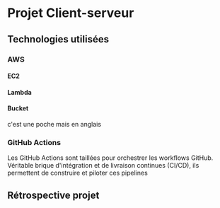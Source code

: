 # Projet Client-serveur
## Technologies utilisées

### AWS

#### EC2

#### Lambda

#### Bucket
c'est une poche mais en anglais

### GitHub Actions
Les GitHub Actions sont taillées pour orchestrer les workflows GitHub. Véritable brique d'intégration et de livraison continues (CI/CD), ils permettent de construire et piloter ces pipelines


## Rétrospective projet
